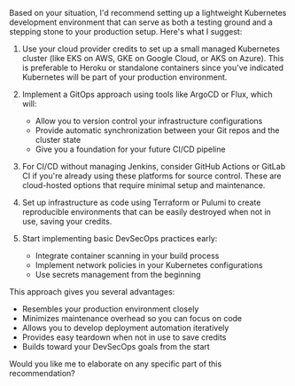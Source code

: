 
Based on your situation, I'd recommend setting up a lightweight Kubernetes development environment that can serve as both a testing ground and a stepping stone to your production setup. Here's what I suggest:

1. Use your cloud provider credits to set up a small managed Kubernetes cluster (like EKS on AWS, GKE on Google Cloud, or AKS on Azure). This is preferable to Heroku or standalone containers since you've indicated Kubernetes will be part of your production environment.
    
2. Implement a GitOps approach using tools like ArgoCD or Flux, which will:
    
    - Allow you to version control your infrastructure configurations
    - Provide automatic synchronization between your Git repos and the cluster state
    - Give you a foundation for your future CI/CD pipeline
3. For CI/CD without managing Jenkins, consider GitHub Actions or GitLab CI if you're already using these platforms for source control. These are cloud-hosted options that require minimal setup and maintenance.
    
4. Set up infrastructure as code using Terraform or Pulumi to create reproducible environments that can be easily destroyed when not in use, saving your credits.
    
5. Start implementing basic DevSecOps practices early:
    
    - Integrate container scanning in your build process
    - Implement network policies in your Kubernetes configurations
    - Use secrets management from the beginning

This approach gives you several advantages:

- Resembles your production environment closely
- Minimizes maintenance overhead so you can focus on code
- Allows you to develop deployment automation iteratively
- Provides easy teardown when not in use to save credits
- Builds toward your DevSecOps goals from the start

Would you like me to elaborate on any specific part of this recommendation?